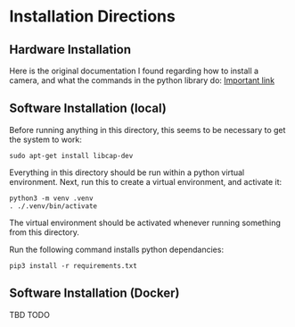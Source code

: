# Installation Directions

## Hardware Installation
Here is the original documentation I found regarding how to install a camera, and what the commands in the python library do: [Important link](https://projects.raspberrypi.org/en/projects/getting-started-with-picamera/0)

## Software Installation (local)

Before running anything in this directory, this seems to be necessary to get the system to work:

```
sudo apt-get install libcap-dev
```

Everything in this directory should be run within a python virtual environment. Next, run this to create a virtual environment, and activate it:
```
python3 -m venv .venv
. ./.venv/bin/activate
```
The virtual environment should be activated whenever running something from this directory.


Run the following command installs python dependancies: 

```
pip3 install -r requirements.txt
``` 

## Software Installation (Docker)
TBD TODO